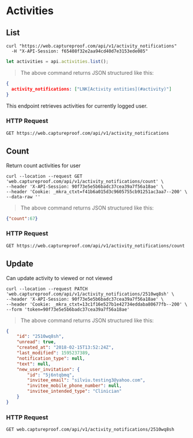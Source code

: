 # Activities

<!-- ######################################################  List endpoint -->
## List

```shell
curl "https://web.captureproof.com/api/v1/activity_notifications"
  -H "X-API-Session: f65408f32e2aa94cd40d7e3153ede085"
```

```javascript
let activities = api.activities.list();
```

> The above command returns JSON structured like this:

```json
{
  activity_notifications: ["LNK[Activity entities](#activity)"]
}
```

This endpoint retrieves activities for currently logged user.

### HTTP Request

`GET https://web.captureproof.com/api/v1/activity_notifications`


## Count

Return count activities for user

```shell
curl --location --request GET 'web.captureproof.com/api/v1/activity_notifications/count' \
--header 'X-API-Session: 90f73e5e5b6badc37cea39a7f56a18ae' \
--header 'Cookie: _mkra_ctxt=f41b6a015d3c9605755cb91251ac3aa7--200' \
--data-raw ''
```

> The above command returns JSON structured like this:

```json
{"count":67}
```

### HTTP Request

`GET https://web.captureproof.com/api/v1/activity_notifications/count`

## Update

Can update activity to viewed or not viewed

```shell
curl --location --request PATCH 'web.captureproof.com/api/v1/activity_notifications/2510wq8sh' \
--header 'X-API-Session: 90f73e5e5b6badc37cea39a7f56a18ae' \
--header 'Cookie: _mkra_ctxt=13c1f16e527b1e42734eddaba80677fb--200' \
--form 'token=90f73e5e5b6badc37cea39a7f56a18ae'
```

> The above command returns JSON structured like this:

```json
{
    "id": "2510wq8sh",
    "unread": true,
    "created_at": "2018-02-15T13:52:24Z",
    "last_modified": 1595237389,
    "notification_type": null,
    "text": null,
    "new_user_invitation": {
        "id": "5j6ntqbmq",
        "invitee_email": "silviu.testing3@yahoo.com",
        "invitee_mobile_phone_number": null,
        "invitee_intended_type": "Clinician"
    }
}
```

### HTTP Request

`GET web.captureproof.com/api/v1/activity_notifications/2510wq8sh`

